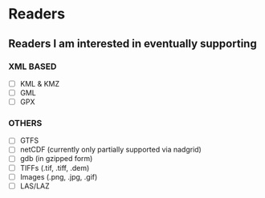 # Readers

## Readers I am interested in eventually supporting

### XML BASED

- [ ] KML & KMZ
- [ ] GML
- [ ] GPX

### OTHERS

- [ ] GTFS
- [ ] netCDF (currently only partially supported via nadgrid)
- [ ] gdb (in gzipped form)
- [ ] TIFFs (.tif, .tiff, .dem)
- [ ] Images (.png, .jpg, .gif)
- [ ] LAS/LAZ
